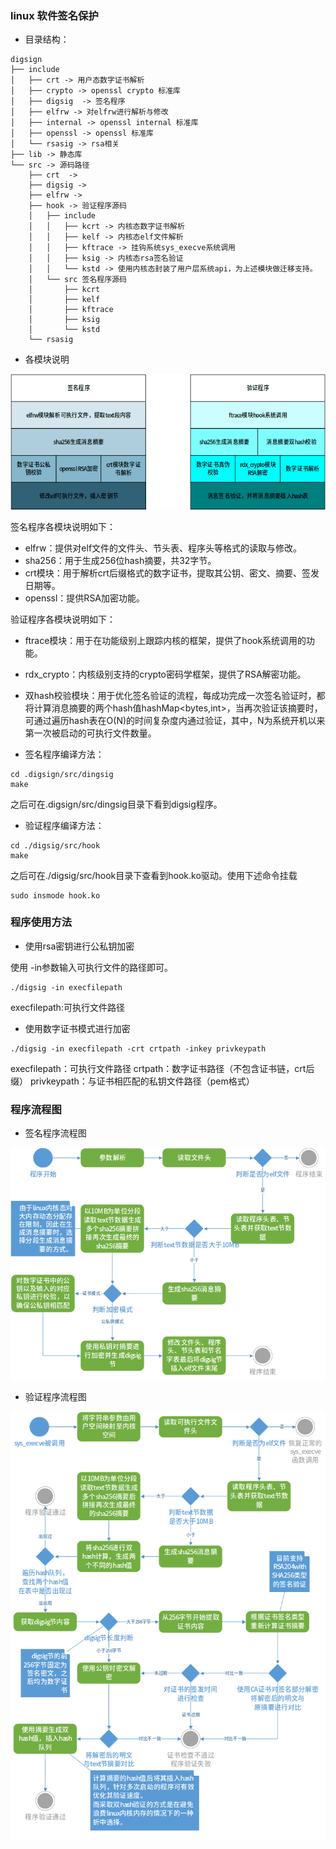 ### linux 软件签名保护

- 目录结构：

```
digsign
├── include
│   ├── crt	-> 用户态数字证书解析
│   ├── crypto -> openssl crypto 标准库
│   ├── digsig	-> 签名程序
│   ├── elfrw -> 对elfrw进行解析与修改
│   ├── internal -> openssl internal 标准库
│   ├── openssl -> openssl 标准库
│   └── rsasig -> rsa相关
├── lib -> 静态库
└── src -> 源码路径
    ├── crt  ->
    ├── digsig ->
    ├── elfrw ->
    ├── hook -> 验证程序源码
    │   ├── include
    │   │   ├── kcrt -> 内核态数字证书解析
    │   │   ├── kelf -> 内核态elf文件解析
    │   │   ├── kftrace -> 挂钩系统sys_execve系统调用
    │   │   ├── ksig -> 内核态rsa签名验证
    │   │   └── kstd -> 使用内核态封装了用户层系统api，为上述模块做迁移支持。
    │   └── src 签名程序源码
    │       ├── kcrt
    │       ├── kelf
    │       ├── kftrace
    │       ├── ksig
    │       └── kstd
    └── rsasig
```

- 各模块说明

![程序架构](./img_folder/程序架构.png)

签名程序各模块说明如下：

- elfrw：提供对elf文件的文件头、节头表、程序头等格式的读取与修改。
- sha256：用于生成256位hash摘要，共32字节。
- crt模块：用于解析crt后缀格式的数字证书，提取其公钥、密文、摘要、签发日期等。
- openssl：提供RSA加密功能。

验证程序各模块说明如下：

- ftrace模块：用于在功能级别上跟踪内核的框架，提供了hook系统调用的功能。
- rdx_crypto：内核级别支持的crypto密码学框架，提供了RSA解密功能。
- 双hash校验模块：用于优化签名验证的流程，每成功完成一次签名验证时，都将计算消息摘要的两个hash值hashMap<bytes,int>，当再次验证该摘要时，可通过遍历hash表在O(N)的时间复杂度内通过验证，其中，N为系统开机以来第一次被启动的可执行文件数量。

- 签名程序编译方法：

```shell
cd .digsign/src/dingsig
make
```
之后可在.digsign/src/dingsig目录下看到digsig程序。

- 验证程序编译方法：

```shell
cd ./digsig/src/hook
make
```
之后可在./digsig/src/hook目录下查看到hook.ko驱动。使用下述命令挂载

```shell
sudo insmode hook.ko
```

### 程序使用方法

- 使用rsa密钥进行公私钥加密

使用 -in参数输入可执行文件的路径即可。
```shell
./digsig -in execfilepath
```
execfilepath:可执行文件路径


- 使用数字证书模式进行加密

```
./digsig -in execfilepath -crt crtpath -inkey privkeypath
```

execfilepath：可执行文件路径
crtpath：数字证书路径（不包含证书链，crt后缀）
privkeypath：与证书相匹配的私钥文件路径（pem格式）

### 程序流程图


- 签名程序流程图

![签名程序流程图](./img_folder/签名程序流程图.png)


- 验证程序流程图

![验证程序流程图](./img_folder/验证程序流程图.png)